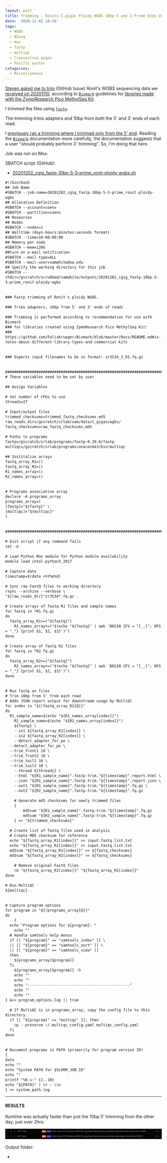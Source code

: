 ```yaml
---
layout: post
title: Trimming - Ronits C.gigas Ploidy WGBS 10bp 5 and 3 Prime Ends Using fastp and MultiQC on Mox
date: '2020-12-02 16:19'
tags:
  - WGBS
  - BSseq
  - mox
  - fastp
  - multiqc
  - Crassostrea gigas
  - Pacific oyster
categories:
  - Miscellaneous
---
```

[Steven asked me to trim](https://github.com/RobertsLab/resources/issues/1039) (GitHub Issue) Ronit's WGBS sequencing data we [received on 20201110](https://robertslab.github.io/sams-notebook/2020/11/10/Data-Received-C.gigas-Ploidy-WGBS-from-Ronits-Project-via-ZymoResearch.html), according to [`Bismark`](https://github.com/FelixKrueger/Bismark) guidelines for [libraries made with the ZymoResearch Pico MethylSeq Kit](https://github.com/FelixKrueger/Bismark/blob/master/Docs/README.md#ix-notes-about-different-library-types-and-commercial-kits).

I trimmed the files using [`fastp`](https://github.com/OpenGene/fastp).

The trimming trims adapters and 10bp from _both_ the 5' and 3' ends of each read.

I [previously ran a trimming where I trimmed only from the 5' end](https://robertslab.github.io/sams-notebook/2020/11/30/Trimming-Ronits-C.gigas-Ploidy-WGBS-Using-fastp-and-MultiQC-on-Mox.html). Reading the [`Bismark`](https://github.com/FelixKrueger/Bismark) documentation more carefully, the documentation suggests that a user "should probably perform 3' trimming". So, I'm doing that here.

Job was run on Mox.

SBATCH script (GitHub):

- [20201202_cgig_fastp-10bp-5-3-prime_ronit-ploidy-wgbs.sh](https://github.com/RobertsLab/sams-notebook/blob/master/sbatch_scripts/20201202_cgig_fastp-10bp-5-3-prime_ronit-ploidy-wgbs.sh)

```shell
#!/bin/bash
## Job Name
#SBATCH --job-name=20201202_cgig_fastp-10bp-5-3-prime_ronit-ploidy-wgbs
## Allocation Definition
#SBATCH --account=coenv
#SBATCH --partition=coenv
## Resources
## Nodes
#SBATCH --nodes=1
## Walltime (days-hours:minutes:seconds format)
#SBATCH --time=10-00:00:00
## Memory per node
#SBATCH --mem=120G
##turn on e-mail notification
#SBATCH --mail-type=ALL
#SBATCH --mail-user=samwhite@uw.edu
## Specify the working directory for this job
#SBATCH --chdir=/gscratch/scrubbed/samwhite/outputs/20201202_cgig_fastp-10bp-5-3-prime_ronit-ploidy-wgbs


### Fastp trimming of Ronit's ploidy WGBS.

### Trims adapters, 10bp from 5' and 3' ends of reads

### Trimming is performed according to recommendation for use with Bismark
### for libraries created using ZymoResearch Pico MethylSeq Kit:
### https://github.com/FelixKrueger/Bismark/blob/master/Docs/README.md#ix-notes-about-different-library-types-and-commercial-kits


### Expects input filenames to be in format: zr3534_3_R1.fq.gz


###################################################################################
# These variables need to be set by user

## Assign Variables

# Set number of CPUs to use
threads=27

# Input/output files
trimmed_checksums=trimmed_fastq_checksums.md5
raw_reads_dir=/gscratch/srlab/sam/data/C_gigas/wgbs/
fastq_checksums=raw_fastq_checksums.md5

# Paths to programs
fastp=/gscratch/srlab/programs/fastp-0.20.0/fastp
multiqc=/gscratch/srlab/programs/anaconda3/bin/multiqc

## Inititalize arrays
fastq_array_R1=()
fastq_array_R2=()
R1_names_array=()
R2_names_array=()


# Programs associative array
declare -A programs_array
programs_array=(
[fastp]="${fastp}" \
[multiqc]="${multiqc}"
)


###################################################################################

# Exit script if any command fails
set -e

# Load Python Mox module for Python module availability
module load intel-python3_2017

# Capture date
timestamp=$(date +%Y%m%d)

# Sync raw FastQ files to working directory
rsync --archive --verbose \
"${raw_reads_dir}"zr3534*.fq.gz .

# Create arrays of fastq R1 files and sample names
for fastq in *R1.fq.gz
do
  fastq_array_R1+=("${fastq}")
	R1_names_array+=("$(echo "${fastq}" | awk 'BEGIN {FS = "[_.]"; OFS = "_"} {print $1, $2, $3}')")
done

# Create array of fastq R2 files
for fastq in *R2.fq.gz
do
  fastq_array_R2+=("${fastq}")
	R2_names_array+=("$(echo "${fastq}" | awk 'BEGIN {FS = "[_.]"; OFS = "_"} {print $1, $2, $3}')")
done


# Run fastp on files
# Trim 10bp from 5' from each read
# Adds JSON report output for downstream usage by MultiQC
for index in "${!fastq_array_R1[@]}"
do
  R1_sample_name=$(echo "${R1_names_array[index]}")
	R2_sample_name=$(echo "${R2_names_array[index]}")
	${fastp} \
	--in1 ${fastq_array_R1[index]} \
	--in2 ${fastq_array_R2[index]} \
	--detect_adapter_for_pe \
  --detect_adapter_for_pe \
  --trim_front1 10 \
  --trim_front2 10 \
  --trim_tail1 10 \
  --trim_tail2 10 \
	--thread ${threads} \
	--html "${R1_sample_name}".fastp-trim."${timestamp}".report.html \
	--json "${R1_sample_name}".fastp-trim."${timestamp}".report.json \
	--out1 "${R1_sample_name}".fastp-trim."${timestamp}".fq.gz \
	--out2 "${R2_sample_name}".fastp-trim."${timestamp}".fq.gz

	# Generate md5 checksums for newly trimmed files
	{
		md5sum "${R1_sample_name}".fastp-trim."${timestamp}".fq.gz
		md5sum "${R2_sample_name}".fastp-trim."${timestamp}".fq.gz
	} >> "${trimmed_checksums}"

  # Create list of fastq files used in analysis
  # Create MD5 checksum for reference
  echo "${fastq_array_R1[index]}" >> input.fastq.list.txt
  echo "${fastq_array_R2[index]}" >> input.fastq.list.txt
  md5sum "${fastq_array_R1[index]}" >> ${fastq_checksums}
  md5sum "${fastq_array_R2[index]}" >> ${fastq_checksums}

	# Remove original FastQ files
	rm "${fastq_array_R1[index]}" "${fastq_array_R2[index]}"
done

# Run MultiQC
${multiqc} .


# Capture program options
for program in "${!programs_array[@]}"
do
	{
  echo "Program options for ${program}: "
	echo ""
  # Handle samtools help menus
  if [[ "${program}" == "samtools_index" ]] \
  || [[ "${program}" == "samtools_sort" ]] \
  || [[ "${program}" == "samtools_view" ]]
  then
    ${programs_array[$program]}
  fi
	${programs_array[$program]} -h
	echo ""
	echo ""
	echo "----------------------------------------------"
	echo ""
	echo ""
} &>> program_options.log || true

  # If MultiQC is in programs_array, copy the config file to this directory.
  if [[ "${program}" == "multiqc" ]]; then
  	cp --preserve ~/.multiqc_config.yaml multiqc_config.yaml
  fi
done


# Document programs in PATH (primarily for program version ID)
{
date
echo ""
echo "System PATH for $SLURM_JOB_ID"
echo ""
printf "%0.s-" {1..10}
echo "${PATH}" | tr : \\n
} >> system_path.log
```

---

#### RESULTS

Runtime was actually faster than just the 10bp 5' trimming from the other day; just over 2hrs:

![fastp runtime](https://github.com/RobertsLab/sams-notebook/blob/master/images/screencaps/20201202_cgig_fastp-10bp-5-3-prime_ronit-ploidy-wgbs_runtime.png?raw=true)

Output folder:

- []()
